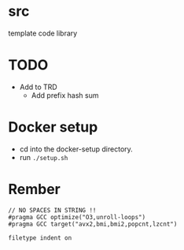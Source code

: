 # src
template code library

# TODO
- Add to TRD
    - Add prefix hash sum

# Docker setup
- cd into the docker-setup directory.
- run `./setup.sh`

# Rember
```
// NO SPACES IN STRING !!
#pragma GCC optimize("O3,unroll-loops")
#pragma GCC target("avx2,bmi,bmi2,popcnt,lzcnt")
```

```
filetype indent on
```
